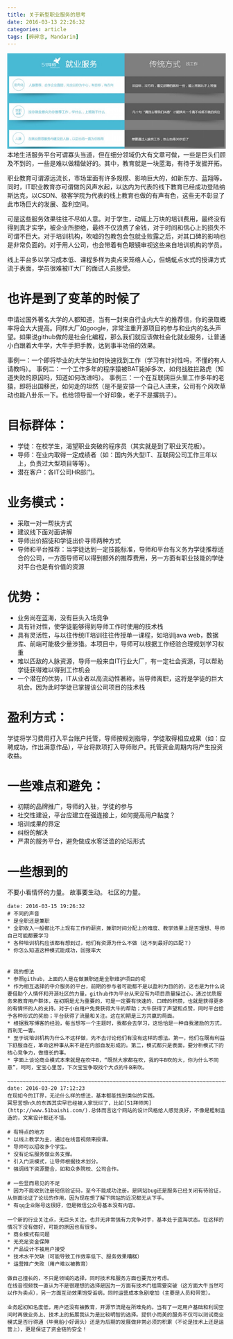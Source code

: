 ```yaml
---
title: 关于新型职业服务的思考
date: 2016-03-13 22:26:32
categories: article
tags: [碎碎念, Mandarin]
---
```

![51拜师网](/img/51baishi.png)
本地生活服务平台可谓寡头当道，但在细分领域仍大有文章可做，一些是巨头们顾及不到的，一些是难以做精做好的。其中，教育就是一块蓝海，有待于发掘开拓。
<!-- more -->

职业教育可谓源远流长，市场里面有许多规模、影响巨大的，如新东方、蓝翔等。同时，IT职业教育亦可谓做的风声水起，以达内为代表的线下教育已经成功登陆纳斯达克，以CSDN、极客学院为代表的线上教育也做的有声有色，这些无不彰显了此市场巨大的发展、盈利空间。

可是这些服务效果往往不尽如人意。对于学生，动辄上万块的培训费用，最终没有得到真才实学，被企业所拒绝，最终不仅浪费了金钱，对于时间和信心上的损失不可谓不巨大。对于培训机构，吹嘘的包教包会包就业败露之后，对其口碑的影响也是非常负面的。对于用人公司，也会带着有色眼镜审视这些来自培训机构的学员。

线上平台多以学习成本低、课程多样为卖点来笼络人心，但蜻蜓点水式的授课方式流于表面，学员很难被IT大厂的面试人员接受。

# 也许是到了变革的时候了
申请过国外著名大学的人都知道，当有一封来自行业内大牛的推荐信，你的录取概率将会大大提高。同样大厂如google，非常注重开源项目的参与和业内的名头声望。如果说github做的是社会化编程，那么我们就应该做社会化就业服务，让普通小白跟着大牛学，大牛手把手教，达到事半功倍的效果。

事例一：一个即将毕业的大学生如何快速找到工作（学习有针对性吗，不懂的有人请教吗）。
事例二：一个工作多年的程序猿被BAT毙掉多次，如何战胜拦路虎（知道失败的原因吗，知道如何改进吗）。
事例三：一个在互联网巨头里工作多年的老猿，即将出国移民，如何走的坦然（是不是安排一个自己人进来，公司有个风吹草动也能八卦乐一下。也给领导留一个好印象，老子不是撂挑子）。

# 目标群体：
* 学徒：在校学生，渴望职业突破的程序员（其实就是到了职业天花板）。
* 导师：在业内取得一定成绩者（如：国内外大型IT、互联网公司工作三年以上，负责过大型项目等等）。
* 潜在客户：各IT公司HR部门。

# 业务模式：
* 采取一对一帮扶方式
* 建议线下面对面讲解
* 导师出价招徒和学徒出价寻师两种方式
* 导师和平台推荐：当学徒达到一定技能标准，导师和平台有义务为学徒推荐适合的公司，一方面导师可以得到额外的推荐费用，另一方面有职业技能的学徒对平台也是有价值的资源

# 优势：
* 业务尚在蓝海，没有巨头入场竞争
* 具有针对性，使学徒能够得到导师工作时使用的技术栈
* 具有灵活性，与以往传统IT培训往往传授单一课程，如培训java web，数据库、前端可能极少量涉猎。本项目中，导师可以根据工作经验合理规划学习权重
* 难以匹敌的人脉资源，导师一般来自IT行业大厂，有一定社会资源，可以帮助学徒获得难以得到工作机会
* 一个潜在的优势，IT从业者以高流动性著称，当导师离职，这将是学徒的巨大机会。因为此时学徒已掌握该公司项目的技术栈

# 盈利方式：
学徒将学习费用打入平台账户托管，导师按规划指导，学徒取得相应成果（如：应聘成功，作出满意作品），平台将款项打入导师账户。托管资金周期内将产生投资收益。

# 一些难点和避免：
* 初期的品牌推广，导师的入驻，学徒的参与
* 社交性建设，平台应建立在强连接上，如何提高用户黏度？
* 培训成果的界定
* 纠纷的解决
* 严肃的服务平台，避免做成水客泛滥的论坛形式

# 一些想到的
不要小看情怀的力量。
故事要生动。
社区的力量。


~~~~~~~~~~~~~~~~~~~~~~~~~~~~~~~~~~~~~~~~~~~~~~~~~~~~~~~~~~~~~~~~~~~~~~~~~~~~~~~~~~~~~~~~~~~~~~~~~~~~~~~~~~~~~~~~~~~~~·
date: 2016-03-15 19:26:32
# 不同的声音
* 是全职还是兼职
* 全职收入一般都比不上现有工作的薪资，兼职时间分配上的难度、教学效果上是否理想、导师自己可能都要学习
* 各种培训机构应该都有想到过，他们有资源为什么不做（达不到最好的匹配？）
* 你怎么知道这种模式能成功，回报率大


# 我的想法
* 参照github，上面的人是在做兼职还是全职维护项目的呢
* 作为相互选择的中介服务的平台，前期的参与者可能都不是以盈利为目的的，这也是为什么说要借助个人情怀和开源社区的力量，github作为平台从来没有为项目质量操过心，通过优质服务来教育用户群体，在初期是尤为重要的，可是一定要有快速的、口碑的积攒，也就是获得更多的有情怀的人的支持。对于小白用户免费获得大牛的帮助；大牛获得了声望和点赞，同时平台给予各种形式的奖励；平台获得了流量和关注。这在初期是三方共赢的局面。
* 根据我写博客的经验，每当想写一个主题时，我都会去学习，这恰恰是一种自我激励的方式，百利无一害。
* 至于说培训机构为什么不这样做，先不去讨论他们有没有这样的想法。第一，他们在既有利益下舒服自在，革命这种事从来不是在内部自发形成的。第二，模式都只是表面，要分析模式下的核心竞争力，做擅长的事。
* 字面上谈论商业模式本来就是在吹牛B，“既然大家都在吹，我的牛B吹的大，你为什么不同意”，呵呵，宝宝心里苦，下次宝宝争取找个大点的牛B来吹。

~~~~~~~~~~~~~~~~~~~~~~~~~~~~~~~~~~~~~~~~~~~~~~~~~~~~~~~~~~~~~~~~~~~~~~~~~~~~~~~~~~~~~~~~~~~~~~~~~~~~~~~~~~~~~~~~~~~~~·
date: 2016-03-20 17:12:23
在现如今的IT界，无论什么样的想法，基本都能找到类似的实践。
冥思苦想n久的东西其实早已经被人家玩烂了，比如[51拜师网](http://www.51baishi.com/).总体而言这个网站的设计风格给人感觉良好，不像是粗制滥造的，文案设计都还不错。

# 有特点的地方
* 以线上教学为主，通过在线音视频来授课。
* 导师可以招收多个学生。
* 没有论坛服务做业务支撑。
* 引入门派模式，让导师根据技术划分。
* 强调线下资源整合，如和众多院校、公司合作。

# 一些显而易见的不足
* 因为不能收到注册短信验证码，至今不能成功注册。是网站bug还是服务已经关闭有待验证，从侧面论证了论坛的作用，因为现在想了解下网站的近况都无从下手。
* 有qq企业账号这很好，但是微信公众号基本没有内容。

一个新的行业关注点，无巨头关注，也并无非常强有力竞争对手，基本处于蓝海状态。在这样的情况下没有做好，可能的原因也有很多。
* 商业模式有问题
* 无充足资金保障
* 产品设计不被用户接受
* 技术水平欠缺（可能导致工作效率低下、服务效果糟糕）
* 运营推广失败（用户难以被教育）

做自己擅长的，不只是领域的选择，同时技术和服务方面也要充分考虑。
在线音视频我一直认为不是很理想的选择是因为一方面有技术门槛需要突破（这方面大牛当然可以作为卖点），另一方面互动效果饱受诟病，同时运营成本急剧增加（主要是人员和带宽）。

业务起初知名度低，用户还没有被教育，开源节流是在所难免的。当有了一定用户基础和利润空间时再做业务上、技术上的拓展我认为是比较明智的选择。提供小而美的服务不仅可以测试商业模式是否行得通（毕竟船小好调头）还是为后期的发展做非常必须的积累（不论是技术上还是运营上），更是保证了资金链的安全！




